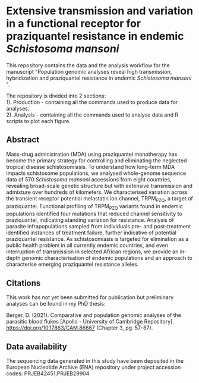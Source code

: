 # Extensive transmission and variation in a functional receptor for praziquantel resistance in endemic *Schistosoma mansoni*
This repository contains the data and the analysis workflow for the manuscript "Population genomic analyses reveal high transmission, hybridization and praziquantel resistance in endemic *Schistosoma mansoni* ".

The repository is divided into 2 sections:  
1). Production - containing all the commands used to produce data for analyses.  
2). Analysis - containing all the commands used to analyse data and R scripts to plot each figure. 

## Abstract
Mass-drug administration (MDA) using praziquantel monotherapy has become the primary strategy for controlling and eliminating the neglected tropical disease schistosomiasis. To understand how long-term MDA impacts schistosome populations, we analysed whole-genome sequence data of 570 *Schistosoma mansoni* accessions from eight countries, revealing broad-scale genetic structure but with extensive transmission and admixture over hundreds of kilometers. We characterised variation across the transient receptor potential melastatin ion channel, TRPM<sub>PZQ</sub>, a target of praziquantel. Functional profiling of TRPM<sub>PZQ</sub> variants found in endemic populations identified four mutations that reduced channel sensitivity to praziquantel, indicating standing variation for resistance. Analysis of parasite infrapopulations sampled from individuals pre- and post-treatment identified instances of treatment failure, further indicative of potential praziquantel resistance. As schistosomiasis is targeted for elimination as a public health problem in all currently endemic countries, and even interruption of transmission in selected African regions, we provide an in-depth genomic characterisation of endemic populations and an approach to characterise emerging praziquantel resistance alleles. 


## Citations
This work has not yet been submitted for publication but preliminary analyses can be found in my PhD thesis:

Berger, D. (2021). Comparative and population genomic analyses of the parasitic blood flukes [Apollo - University of Cambridge Repository]. https://doi.org/10.17863/CAM.86667
(Chapter 3, pg. 57-87).

## Data availability

The sequencing data generated in this study have been deposited in the European Nucleotide Archive (ENA) repository under project accession codes: PRJEB42451,PRJEB29904
